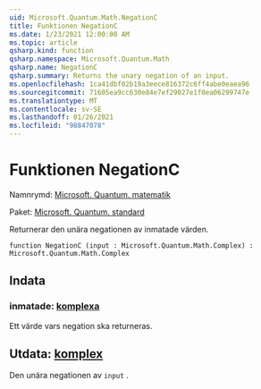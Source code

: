 ```yaml
---
uid: Microsoft.Quantum.Math.NegationC
title: Funktionen NegationC
ms.date: 1/23/2021 12:00:00 AM
ms.topic: article
qsharp.kind: function
qsharp.namespace: Microsoft.Quantum.Math
qsharp.name: NegationC
qsharp.summary: Returns the unary negation of an input.
ms.openlocfilehash: 1ca41dbf02b19a3eece816372c6ff4abe0eaea96
ms.sourcegitcommit: 71605ea9cc630e84e7ef29027e1f0ea06299747e
ms.translationtype: MT
ms.contentlocale: sv-SE
ms.lasthandoff: 01/26/2021
ms.locfileid: "98847078"
---
```

# <a name="negationc-function"></a>Funktionen NegationC

Namnrymd: [Microsoft. Quantum. matematik](xref:Microsoft.Quantum.Math)

Paket: [Microsoft. Quantum. standard](https://nuget.org/packages/Microsoft.Quantum.Standard)


Returnerar den unära negationen av inmatade värden.

```qsharp
function NegationC (input : Microsoft.Quantum.Math.Complex) : Microsoft.Quantum.Math.Complex
```


## <a name="input"></a>Indata

### <a name="input--complex"></a>inmatade: [komplexa](xref:Microsoft.Quantum.Math.Complex)

Ett värde vars negation ska returneras.



## <a name="output--complex"></a>Utdata: [komplex](xref:Microsoft.Quantum.Math.Complex)

Den unära negationen av `input` .